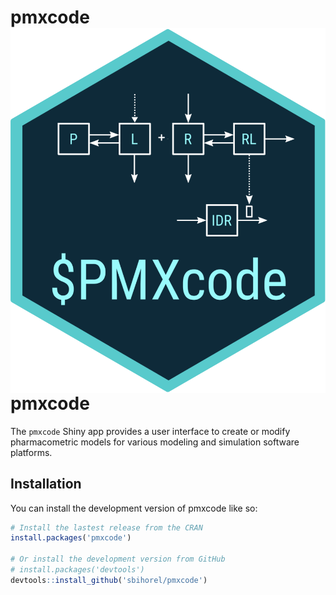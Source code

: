 
<!-- README.md is generated from README.Rmd. Please edit that file -->

# pmxcode <img src="inst/app/www/favicon.png" align="right" />

# pmxcode

The `pmxcode` Shiny app provides a user interface to create or modify
pharmacometric models for various modeling and simulation software
platforms.

## Installation

You can install the development version of pmxcode like so:

``` r
# Install the lastest release from the CRAN
install.packages('pmxcode')

# Or install the development version from GitHub
# install.packages('devtools')
devtools::install_github('sbihorel/pmxcode')
```
